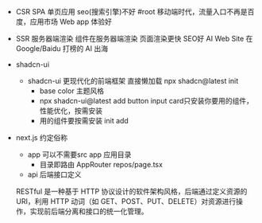 - CSR SPA 单页应用 seo(搜索引擎)不好 #root
  移动端时代，流量入口不再是百度，应用市场
  Web app 体验好

- SSR 服务器端渲染
    组件在服务器端渲染
    页面渲染更快 SEO好
    AI Web Site 在Google/Baidu 打榜的
    AI 出海

- shadcn-ui

  - shadcn-ui 更现代化的前端框架
    直接懒加载
    npx shadcn@latest init
    - base color 主题风格
    - npx shadcn-ui@latest add button input card只安装你要用的组件，性能优化，按需安装
    - 用的组件要按需安装
      init
      add
- next.js 约定俗称
    - app
        可以不需要src
        app 应用目录
        - 目录即路由
          AppRouter
          repos/page.tsx
    - api
        后端接口定义

  RESTful 是一种基于 HTTP 协议设计的软件架构风格，后端通过定义资源的 URI，利用 HTTP 动词（如 GET、POST、PUT、DELETE）对资源进行操作，实现前后端分离和接口的统一化管理。


